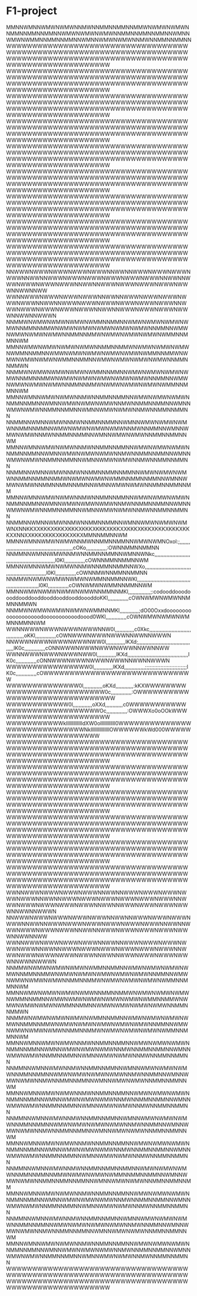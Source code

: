 # F1-project
MMNNWMNNWMWNWMWNNMWNNMMNNMMNNMMWNWMWNWMWNNMMNNMMNNMMNNWMWNWMWNWMWNNMMNNMMNNMMNNWMNNWMWNWMMNNMMNNMMNNWMNNWMWNWMWNNMWNNMMNNMMNN
WWWWWWWWWWWWWWWWWWWWWWWWWWWWWWWWWWWWWWWWWWWWWWWWWWWWWWWWWWWWWWWWWWWWWWWWWWWWWWWWWWWWWWWWWWWWWWWWWWWWWWWWWWWWWWWWWWWWWWWWWWWWW
WWWWWWWWWWWWWWWWWWWWWWWWWWWWWWWWWWWWWWWWWWWWWWWWWWWWWWWWWWWWWWWWWWWWWWWWWWWWWWWWWWWWWWWWWWWWWWWWWWWWWWWWWWWWWWWWWWWWWWWWWWWWW
WWWWWWWWWWWWWWWWWWWWWWWWWWWWWWWWWWWWWWWWWWWWWWWWWWWWWWWWWWWWWWWWWWWWWWWWWWWWWWWWWWWWWWWWWWWWWWWWWWWWWWWWWWWWWWWWWWWWWWWWWWWWW
WWWWWWWWWWWWWWWWWWWWWWWWWWWWWWWWWWWWWWWWWWWWWWWWWWWWWWWWWWWWWWWWWWWWWWWWWWWWWWWWWWWWWWWWWWWWWWWWWWWWWWWWWWWWWWWWWWWWWWWWWWWWW
WWWWWWWWWWWWWWWWWWWWWWWWWWWWWWWWWWWWWWWWWWWWWWWWWWWWWWWWWWWWWWWWWWWWWWWWWWWWWWWWWWWWWWWWWWWWWWWWWWWWWWWWWWWWWWWWWWWWWWWWWWWWW
WWWWWWWWWWWWWWWWWWWWWWWWWWWWWWWWWWWWWWWWWWWWWWWWWWWWWWWWWWWWWWWWWWWWWWWWWWWWWWWWWWWWWWWWWWWWWWWWWWWWWWWWWWWWWWWWWWWWWWWWWWWWW
WWWWWWWWWWWWWWWWWWWWWWWWWWWWWWWWWWWWWWWWWWWWWWWWWWWWWWWWWWWWWWWWWWWWWWWWWWWWWWWWWWWWWWWWWWWWWWWWWWWWWWWWWWWWWWWWWWWWWWWWWWWWW
WWWWWWWWWWWWWWWWWWWWWWWWWWWWWWWWWWWWWWWWWWWWWWWWWWWWWWWWWWWWWWWWWWWWWWWWWWWWWWWWWWWWWWWWWWWWWWWWWWWWWWWWWWWWWWWWWWWWWWWWWWWWW
WWWWWWWWWWWWWWWWWWWWWWWWWWWWWWWWWWWWWWWWWWWWWWWWWWWWWWWWWWWWWWWWWWWWWWWWWWWWWWWWWWWWWWWWWWWWWWWWWWWWWWWWWWWWWWWWWWWWWWWWWWWWW
NNWWWNWWWNWWWNWWWNWWWNNWWNNWWWNWWWNWWWNWWWNNWWNNWWWNWWWNWWWNWWWNWWWNWWWNNWWNNWWWNWWWNWWWNWWWNNWWNNWWWNWWWNWWWNWWWNWWWNNWWNNWW
WWNNWWWNWWWNWWWNWWWNNWWNNWWWNWWWNWWWNWWWNWWWNNWWNNWWWNWWWNWWWNWWWNWWWNWWWNNWWWNWWWNWWWNWWWNWWWNNWWNNWWWNWWWNWWWNWWWNNWWNNWWWN
NNMMWNWMWNWMWNWMWNWMMNNMMNNWMWNWMWNWMWNWMWNNMMNNMMWNWMWNWMWNWMWNWMWNWMWNNMMNNWMWNWMWNWMWNWMWNNMMNNMMWNWMWNWMWNWMWNWMMNNMMNNWM
MMNNWMWNWMWNWMWNWMWNNMMNNMMWNWMWNWMWNWMWNWMMNNMMNNWMWNWMWNWMWNWMWNWMWNWMMNNMMWNWMWNWMWNWMWNWMMNNMMNNWMWNWMWNWMWNWMWNNMMNNMMWN
NNMMWNWMWNWMWNWMWNWMMNNMMNNWMWNWMWNWMWNWMWNNMMNNMMWNWMWNWMWNWMWNWMWNWMWNNMMNNWMWNWMWNWMWNWMWNNMMNNMMWNWMWNWMWNWMWNWMMNNMMNNWM
MMNNWMNNWMWNWMWNNMWNNMMNNMMNNWMWNWMWNWMWNNMMNNMMNNWMNNWMWNWMWNWMWNNMWNNMMNNMMNNWMNNWMWNWMWNNMMNNMMNNWMNNWMWNWMWNNMWNNMMNNMMNN
NNMMNNWMNNWMWNNMWNNMMNNMMNNWMNNWMWNWMWNWMWNNMMNNMMNNWMWNWMWNWMWNWMWNNMWNNMMNNWMNNWMWNWMWNNMWNNMMNNMMNNWMNNWMWNWMWNNMMNNMMNNWM
MMNNWMNNWMWNWMWNNMWNNMMNNMMNNWMWNWMWNWMWNNMMNNMMNNWMNNWMWNWMWNWMWNNMWNNMMNNMMNNWMNNWMWNWMWNNMMNNMMNNWMNNWMWNWMWNNMWNNMMNNMMNN
NNMMNNWMNNWMWNNMWNNMMNNMMNNMMNNWMWNWMWNWMWNNMMNNMMNNMMWNWMWNWMWNWMMNNMMNNMMNNWMNNWMWNWMWNNMMNNMMNNMMNNWMNNWMWNWMWNNMMNNMMNNMM
MMNNWMNNWMWNWMWNNMWNNMMNNMMNNWMWNWMWNWMWNNMMNNMMNNWMNNWMWNWMWNWMWNNMWNNMMNNMMNNWMNNWMWNWMWNNMMNNMMNNWMNNWMWNWMWNNMWNNMMNNMMNN
NNMMNNWMNNWMWNNMWNNMMNNMMNNWMNNWMWNWMWNWMWNXNNKKXXKKKXKKKXKKKXKKKXKKKXKKKXXKKKXKKKXKKKXKKKXKKKXXNNXXKKKXKKKXKKKXKKXMMNNMMNNWM
MMNNWMNNWMWNWMWNNMWNNMMNNMMNNWMWNWMNOxol:;,,,,,,,,,,,,,,,,,,,,,,,,,,,,,,,,,,,,,,,,,,,,,,,,,,,,cOKo,,,,,,,,,,,,,,:OWNNMMNNMMNN
NNMMNNWMNNWMWNNMWNNMMNNMMNNWMNNWNkc,,,,,,,,,,,,,,,,,,,,,,,,,,,,,,,,,,,,,,,,,,,,,,,,,,,,,,,,,l0Kl,,,,,,,,,,,,,,cOWNNMMNNMMNNWM
MMNNWMNNWMWNWMWNNMWNNMMNNMMNNWXo,,,,,,,,,,,,,,,,,,,,,,,,,,,,,,,,,,,,,,,,,,,,,,,,,,,,,,,,,,l0Kl,,,,,,,,,,,,,,cOWNNMWNNMMNNMMNN
NNMMWNWMWNWMWNWMWNWMMNNMMNNWKl,,,,,,,,,,,,,,,,,,,,,,,,,,,,,,,,,,,,,,,,,,,,,,,,,,,,,,,,,,l0Kl,,,,,,,,,,,,,,cOWNWMWNWMMNNMMNNWM
MMNNWMWNWMWNWMWNWMWNNMMNNMKl,,,,,,,,,,,,,,,;:codooddooodoooddooddooddooddooddooddoooddoKKl,,,,,,,,,,,,,,cOWNWMWNWMWNNMMNNMMWN
NNMMWNWMWNWMWNWMWNWMMNNMKl,,,,,,,,,,,,,;dO00Oxxdooooooooooooooooooodooooooooooodoood0WKl,,,,,,,,,,,,,,cOWNWMWNWMWNWMMNNMMNNWM
WWNNWWWNWWWNWWWNWWWNNW0l,,,,,,,,,,,,,c0Xkc,,,,,,,,,,,,,,,,,,,,,,,,,,,,,,,,,,,,,,,,oKKl,,,,,,,,,,,,,,cOWNWWWNWWWNWWWNNWWNNWWWN
NNWWWNWWWNWWWNWWWNWW0l,,,,,,,,,,,,,lKXd;,,,,,,,,,,,,,,,,,,,,,,,,,,,,,,,,,,,,,,,,lK0c,,,,,,,,,,,,,,cONNWWWNWWWNWWWNWWWNNWWNNWW
WWNNWWWNWWWNWWWNWW0l,,,,,,,,,,,,,lKXd,,,,,,,,,,,,,,,,,,,,,,,,,,,,,,,,,,,,,,,,,lK0c,,,,,,,,,,,,,,cONNWWWNWWWNWWWNWWWNNWWNNWWWN
WWWWWWWWWWWWWWWW0l,,,,,,,,,,,,,lKXd,,,,,,,,,,,,,,;;;;;;;;;;;;;;;;;;;;;;;;;;;lK0c,,,,,,,,,,,,,,cOWWWWWWWWWWWWWWWWWWWWWWWWWWWWW
WWWWWWWWWWWWWW0l,,,,,,,,,,,,,oKXd,,,,,,,,,,,,:kKXWWWWWWWWWWWWWWWWWWWWWWWWWWW0c,,,,,,,,,,,,,,:OWWWWWWWWWWWWWWWWWWWWWWWWWWWWWWW
WWWWWWWWWWWW0l,,,,,,,,,,,,,oXXd,,,,,,,,,,,,c0WWWWWWWWWWWWWWWWWWWWWWWWWWWWWOc,,,,,,,,,,,,,,:OWWWXo0oOOkWWWWWWWWWWWWWWWWWWWWWWW
WWWWWWWWWWWkllllllllllllldXW0ollllllllllll0WWWWWWWWWWWWWWWWWWWWWWWWWWWWWNklllllllllllllllOWWWWWWkWd000WWWWWWWWWWWWWWWWWWWWWWW
WWWWWWWWWWWWWWWWWWWWWWWWWWWWWWWWWWWWWWWWWWWWWWWWWWWWWWWWWWWWWWWWWWWWWWWWWWWWWWWWWWWWWWWWWWWWWWWWWWWWWWWWWWWWWWWWWWWWWWWWWWWWW
WWWWWWWWWWWWWWWWWWWWWWWWWWWWWWWWWWWWWWWWWWWWWWWWWWWWWWWWWWWWWWWWWWWWWWWWWWWWWWWWWWWWWWWWWWWWWWWWWWWWWWWWWWWWWWWWWWWWWWWWWWWWW
WWWWWWWWWWWWWWWWWWWWWWWWWWWWWWWWWWWWWWWWWWWWWWWWWWWWWWWWWWWWWWWWWWWWWWWWWWWWWWWWWWWWWWWWWWWWWWWWWWWWWWWWWWWWWWWWWWWWWWWWWWWWW
WWWWWWWWWWWWWWWWWWWWWWWWWWWWWWWWWWWWWWWWWWWWWWWWWWWWWWWWWWWWWWWWWWWWWWWWWWWWWWWWWWWWWWWWWWWWWWWWWWWWWWWWWWWWWWWWWWWWWWWWWWWWW
WWWWWWWWWWWWWWWWWWWWWWWWWWWWWWWWWWWWWWWWWWWWWWWWWWWWWWWWWWWWWWWWWWWWWWWWWWWWWWWWWWWWWWWWWWWWWWWWWWWWWWWWWWWWWWWWWWWWWWWWWWWWW
WWWWWWWWWWWWWWWWWWWWWWWWWWWWWWWWWWWWWWWWWWWWWWWWWWWWWWWWWWWWWWWWWWWWWWWWWWWWWWWWWWWWWWWWWWWWWWWWWWWWWWWWWWWWWWWWWWWWWWWWWWWWW
WWNNWWWNWWWNWWWNWWWNNWWNNWWWNWWWNWWWNWWWNWWWNNWWNNWWWNWWWNWWWNWWWNWWWNWWWNNWWWNWWWNWWWNWWWNWWWNNWWNNWWWNWWWNWWWNWWWNNWWNNWWWN
NNWWWNWWWNWWWNWWWNWWWNNWWNNWWWNWWWNWWWNWWWNNWWNNWWWNWWWNWWWNWWWNWWWNWWWNNWWNNWWWNWWWNWWWNWWWNNWWNNWWWNWWWNWWWNWWWNWWWNNWWNNWW
WWNNWWWNWWWNWWWNWWWNNWWNNWWWNWWWNWWWNWWWNWWWNNWWNNWWWNWWWNWWWNWWWNWWWNWWWNNWWWNWWWNWWWNWWWNWWWNNWWNNWWWNWWWNWWWNWWWNNWWNNWWWN
NNMMWNWMWNWMWNWMWNWMMNNMMNNWMWNWMWNWMWNWMWNNMMNNMMWNWMWNWMWNWMWNWMWNWMWNNMMNNWMWNWMWNWMWNWMWNNMMNNMMWNWMWNWMWNWMWNWMMNNMMNNWM
MMNNWMWNWMWNWMWNWMWNNMMNNMMWNWMWNWMWNWMWNWMMNNMMNNWMWNWMWNWMWNWMWNWMWNWMMNNMMWNWMWNWMWNWMWNWMMNNMMNNWMWNWMWNWMWNWMWNNMMNNMMWN
NNMMWNWMWNWMWNWMWNWMMNNMMNNWMWNWMWNWMWNWMWNNMMNNMMWNWMWNWMWNWMWNWMWNWMWNNMMNNWMWNWMWNWMWNWMWNNMMNNMMWNWMWNWMWNWMWNWMMNNMMNNWM
MMNNWMNNWMWNWMWNNMWNNMMNNMMNNWMWNWMWNWMWNNMMNNMMNNWMNNWMWNWMWNWMWNNMWNNMMNNMMNNWMNNWMWNWMWNNMMNNMMNNWMNNWMWNWMWNNMWNNMMNNMMNN
NNMMNNWMNNWMWNNMWNNMMNNMMNNWMNNWMWNWMWNWMWNNMMNNMMNNWMWNWMWNWMWNWMWNNMWNNMMNNWMNNWMWNWMWNNMWNNMMNNMMNNWMNNWMWNWMWNNMMNNMMNNWM
MMNNWMNNWMWNWMWNNMWNNMMNNMMNNWMWNWMWNWMWNNMMNNMMNNWMNNWMWNWMWNWMWNNMWNNMMNNMMNNWMNNWMWNWMWNNMMNNMMNNWMNNWMWNWMWNNMWNNMMNNMMNN
NNMMNNWMNNWMWNNMWNNMMNNMMNNWMNNWMWNWMWNWMWNNMMNNMMNNWMWNWMWNWMWNWMWNNMWNNMMNNWMNNWMWNWMWNNMWNNMMNNMMNNWMNNWMWNWMWNNMMNNMMNNWM
MMNNWMNNWMWNWMWNNMWNNMMNNMMNNWMWNWMWNWMWNNMMNNMMNNWMNNWMWNWMWNWMWNNMWNNMMNNMMNNWMNNWMWNWMWNNMMNNMMNNWMNNWMWNWMWNNMWNNMMNNMMNN
NNMMNNWMNNWMWNNMWNNMMNNMMNNMMNNWMWNWMWNWMWNNMMNNMMNNMMWNWMWNWMWNWMMNNMMNNMMNNWMNNWMWNWMWNNMMNNMMNNMMNNWMNNWMWNWMWNNMMNNMMNNMM
MMNNWMNNWMWNWMWNNMWNNMMNNMMNNWMWNWMWNWMWNNMMNNMMNNWMNNWMWNWMWNWMWNNMWNNMMNNMMNNWMNNWMWNWMWNNMMNNMMNNWMNNWMWNWMWNNMWNNMMNNMMNN
NNMMNNWMNNWMWNNMWNNMMNNMMNNWMNNWMWNWMWNWMWNNMMNNMMNNWMWNWMWNWMWNWMWNNMWNNMMNNWMNNWMWNWMWNNMWNNMMNNMMNNWMNNWMWNWMWNNMMNNMMNNWM
MMNNWMNNWMWNWMWNNMWNNMMNNMMNNWMWNWMWNWMWNNMMNNMMNNWMNNWMWNWMWNWMWNNMWNNMMNNMMNNWMNNWMWNWMWNNMMNNMMNNWMNNWMWNWMWNNMWNNMMNNMMNN
WWWWWWWWWWWWWWWWWWWWWWWWWWWWWWWWWWWWWWWWWWWWWWWWWWWWWWWWWWWWWWWWWWWWWWWWWWWWWWWWWWWWWWWWWWWWWWWWWWWWWWWWWWWWWWWWWWWWWWWWWWWWW
